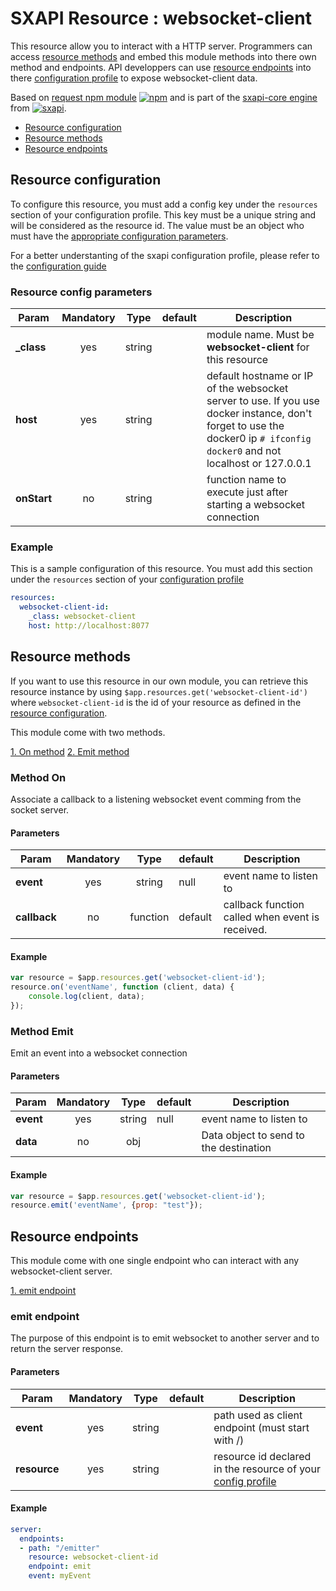 # SXAPI Resource : websocket-client

This resource allow you to interact with a HTTP server.
Programmers can access [resource methods](#resource-methods) and embed this module
methods into there own method and endpoints.
API developpers can use [resource endpoints](#resource-endpoints) into there
[configuration profile](../guides/2.Configure.md) to expose websocket-client data.

Based on [request npm module](https://www.npmjs.com/package/request) 
[![npm](https://img.shields.io/npm/v/request.svg)](https://www.npmjs.com/package/request) 
and is part of the [sxapi-core engine](https://github.com/startxfr/sxapi-core) 
from [![sxapi](https://img.shields.io/badge/sxapi-v0.0.8-blue.svg)](https://github.com/startxfr/sxapi-core).

- [Resource configuration](#resource-configuration)<br>
- [Resource methods](#resource-methods)<br>
- [Resource endpoints](#resource-endpoints)

## Resource configuration

To configure this resource, you must add a config key under the `resources`
section of your configuration profile. 
This key must be a unique string and will be considered as the resource id. The value 
must be an object who must have the [appropriate configuration parameters](#resource-config-parameters).

For a better understanting of the sxapi
configuration profile, please refer to the [configuration guide](../guides/2.Configure.md)


### Resource config parameters

| Param           | Mandatory | Type   | default   | Description
|-----------------|:---------:|:------:|-----------|---------------
| **_class**      | yes       | string |           | module name. Must be **websocket-client** for this resource
| **host**        | yes       | string |           | default hostname or IP of the websocket server to use. If you use docker instance, don't forget to use the docker0 ip `# ifconfig docker0` and not localhost or 127.0.0.1
| **onStart**     | no        | string |           | function name to execute just after starting a websocket connection

### Example

This is a sample configuration of this resource. You must add this section under 
the `resources` section of your [configuration profile](../guides/2.Configure.md)

```yaml
resources:
  websocket-client-id:
    _class: websocket-client
    host: http://localhost:8077
```

## Resource methods

If you want to use this resource in our own module, you can retrieve this resource 
instance by using `$app.resources.get('websocket-client-id')` where `websocket-client-id` is the
id of your resource as defined in the [resource configuration](#resource-configuration). 

This module come with two methods.

[1. On method](#method-on)
[2. Emit method](#method-emit)


### Method On

Associate a callback to a listening websocket event comming from the socket server.

#### Parameters

| Param                             | Mandatory | Type     | default | Description
|-----------------------------------|:---------:|:--------:|---------|---------------
| **event**                         | yes       | string   | null    | event name to listen to
| **callback**                      | no        | function | default | callback function called when event is received.

#### Example

```javascript
var resource = $app.resources.get('websocket-client-id');
resource.on('eventName', function (client, data) {
    console.log(client, data);
});
```
### Method Emit

Emit an event into a websocket connection

#### Parameters

| Param                             | Mandatory | Type     | default | Description
|-----------------------------------|:---------:|:--------:|---------|---------------
| **event**                         | yes       | string   | null    | event name to listen to
| **data**                          | no        | obj      |         | Data object to send to the destination

#### Example

```javascript
var resource = $app.resources.get('websocket-client-id');
resource.emit('eventName', {prop: "test"});
```

## Resource endpoints

This module come with one single endpoint who can interact with any websocket-client server.

[1. emit endpoint](#emit-endpoint)

### emit endpoint

The purpose of this endpoint is to emit websocket to another server and to return 
the server response.

#### Parameters

| Param           | Mandatory | Type   | default | Description
|-----------------|:---------:|:------:|---------|---------------
| **event**       | yes       | string |         | path used as client endpoint (must start with /)
| **resource**    | yes       | string |         | resource id declared in the resource of your [config profile](#resource-configuration)

#### Example

```yaml
server:
  endpoints:
  - path: "/emitter"
    resource: websocket-client-id
    endpoint: emit
    event: myEvent
```